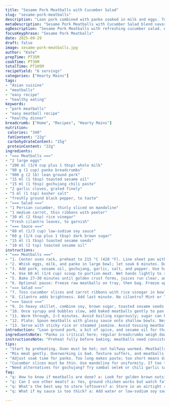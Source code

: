 ```yaml
---
title: "Sesame Pork Meatballs with Cucumber Salad"
slug: "sesame-pork-meatballs"
description: "Lean pork combined with panko soaked in milk and eggs. Toasty sesame oil and chili paste add depth. Quick cucumber and carrot ribbons dressed in rice vinegar balance rich meatballs. Sauce reduced thick, sticky from soy, brown sugar, and sesame seeds. Oven-baked, golden brown crust with soft center. A touch of fresh coriander finishes. Substitutions included for pantry gaps and texture twists. Timing and sensory cues emphasized over clocks. Practical, hands-on approach breaks down every step for reliable results in any kitchen."
metaDescription: "Sesame Pork Meatballs with Cucumber Salad blend savory flavors and textures. Balanced, flavorful meal ideal for a satisfying dinner."
ogDescription: "Sesame Pork Meatballs with refreshing cucumber salad. A twist on classic meatballs, warming and fragrant aromas fill the kitchen."
focusKeyphrase: "Sesame Pork Meatballs"
date: 2025-09-29
draft: false
image: sesame-pork-meatballs.jpg
author: "Kate"
prepTime: PT35M
cookTime: PT30M
totalTime: PT1H5M
recipeYield: "6 servings"
categories: ["Hearty Mains"]
tags:
- "Asian cuisine"
- "meatballs"
- "easy recipe"
- "healthy eating"
keywords:
- "pork meatballs"
- "easy meatball recipe"
- "healthy dinner"
breadcrumb: ["Home", "Recipes", "Hearty Mains"]
nutrition: 
 calories: "340"
 fatContent: "22g"
 carbohydrateContent: "15g"
 proteinContent: "22g"
ingredients:
- "=== Meatballs ==="
- "2 large eggs"
- "200 ml (3/4 cup plus 1 tbsp) whole milk"
- "90 g (1 cup) panko breadcrumbs"
- "900 g (2 lb) lean ground pork"
- "15 ml (1 tbsp) toasted sesame oil"
- "15 ml (1 tbsp) gochujang chili paste"
- "2 garlic cloves, grated finely"
- "5 ml (1 tsp) kosher salt"
- "freshly ground black pepper, to taste"
- "=== Salad ==="
- "1 Persian cucumber, thinly sliced on mandoline"
- "1 medium carrot, thin ribbons with peeler"
- "30 ml (2 tbsp) rice vinegar"
- "Fresh cilantro leaves, to garnish"
- "=== Sauce ==="
- "80 ml (1/3 cup) low-sodium soy sauce"
- "60 g (1/4 cup plus 1 tbsp) dark brown sugar"
- "15 ml (1 tbsp) toasted sesame seeds"
- "10 ml (2 tsp) toasted sesame oil"
instructions:
- "=== Meatballs ==="
- "1. Center oven rack, preheat to 215 °C (420 °F). Line sheet pan with silicone mat or parchment paper."
- "2. Whisk eggs, milk, and panko in large bowl; let soak 6 minutes. Don't skip soak; it holds moisture, keeps meatballs tender."
- "3. Add pork, sesame oil, gochujang, garlic, salt, and pepper. Use hands to mix until just combined. Don't overwork; tough meatballs start here."
- "4. Use 60 ml (1/4 cup) scoop to portion meat. Wet hands lightly to shape into balls without sticking. Place on prepared pan. Yields 20 sizeable meatballs (note reduction). If you want smaller, adjust but watch cooking time."
- "5. Bake 27–30 minutes until golden crust forms, juices run clear, and internal temp hits 70 °C (160 °F). Tap a meatball; firm but springy signals doneness."
- "6. Optional pause: Freeze raw meatballs on tray, then bag. Freeze up to 2 months. Bake straight from frozen; add 10-15 minutes, watch for dryness."
- "=== Salad ==="
- "7. Toss cucumber slices and carrot ribbons with rice vinegar in bowl. Salt lightly and pepper. Let macerate minimum 5 minutes, up to 20. Drain just before serving to avoid sogginess."
- "8. Cilantro adds brightness. Add last minute. No cilantro? Mint or Thai basil can play substitute roles—adjust quantity to avoid overpowering."
- "=== Sauce ==="
- "9. In heavy skillet, combine soy, brown sugar, toasted sesame seeds, sesame oil. Bring to vigorous simmer over medium heat. Stir often; sugar will melt, sauce thickens within 4 minutes."
- "10. Once syrupy and bubbles slow, add baked meatballs gently to pan. Spoon sauce over to glaze thoroughly without breaking meatballs."
- "11. Warm through, 2–3 minutes. Avoid boiling vigorously; sugar can burn and get bitter."
- "12. Plate: Spoon meatballs with glossy sauce onto shallow bowls. Nestle salad alongside—drain so dressing doesn’t dilute sauce. Garnish with fresh cilantro leaves."
- "13. Serve with sticky rice or steamed jasmine. Avoid tossing meatballs in salad; flavors compete and texture suffers."
introduction: "Lean ground pork, a bit of spice, and sesame oil for that roasted depth. Not your usual messy meatball collapse thanks to soaking panko first. Eggs and milk meld crumbs to protein for moist interiors. Oven baking gets that fine crust with less mess than pan-frying, no splatter battles or oil rationing. The crunch of fresh cucumber ribbons tempered with sweet rice vinegar tames rich meatballs. Heat from gochujang sneaks in, balanced by sticky brown sugar soy sauce. Coriander freshness as contrast. Cool, vibrant salad meets warm, umami-laden bites. This is balance. Simple steps, smart tweaks."
ingredientsNote: "Panko is critical here; regular breadcrumbs weigh down. Adjust milk slightly if panko looks dry, but don't oversoak — mushy mix means flat meatballs. Go for lean pork to avoid greasy fallout. Short on gochujang? Sambal oelek or chili garlic paste works, but tweak quantity—less sweet, more burn. Sesame oil toasted and fresh delivers nuttiness — avoid pale sesame oil, it’s flat. Brown sugar sways caramelized sauce; dark is preferred, but light or coconut sugar substitute okay if measured carefully. For cucumbers, Persian or English work best; seedless or small-seeded varies texture. Coriander optional but highly recommended; use herbs fresh. Frozen meatballs hold well; separate on tray before bagging prevents collapsing."
instructionsNote: "Preheat fully before baking; meatballs need consistent heat to form crust quickly, locking juices inside. Shaping with wet hands prevents sticky fingers and maintains meatball integrity—too dry, crumbly; too wet, slippery. Bake on lined sheet for even browning, minimal cleanup. Recognize doneness by golden color, firm bounce, and internal temp (use thermometer if unsure). Sauce reduction demands attention—low and slow prevents burning sugar glaze. Adding meatballs to sauce off heat risks tofu texture; warm pan cooks just enough. Salad: max crispness with quick macerating and draining prevents sogginess next to warm meatballs. Timing steps so meatballs rest briefly after baking allows juices to redistribute, no immediate cutting. Floating coriander leaves last minute for vibrant look and punch. Don't rush any step; the payoff is texture and layered flavors, not a rush job."
tips:
- "Start by preheating. Oven must be hot; not halfway warmed. Meatballs need steady heat. Look for golden crust; it means the juices stay inside. Use a thermometer. It helps catch any undercooked spots."
- "Mix meat gently. Overworking is bad. Texture suffers, and meatballs get tough. Keep hands wet while shaping. It cuts sticking; no mess. Don't ignore the resting time after baking."
- "Adjust soak time for panko. Too long makes paste; too short means dry mix. Watch the balance. If ground pork feels too lean, mix with a touch of beef. Adds fat, flavor."
- "Cucumber slices must be thin. Use mandoline for uniformity. If too thick, crunch is lost; soggy bits can happen. Drain well after soaking in vinegar; soggy salad is no good."
- "Need alternatives for gochujang? Try sambal oelek or chili garlic sauce instead. Adjust the quantity, less heat, more vinegar maybe. Don't scrap the flavor; sauce takes time and attention."
faq:
- "q: How to know if meatballs are done? a: Look for golden brown outside. Firmness counts too. Gently press; it should spring back. Juice running clear is key. Use thermometer for 70 °C."
- "q: Can I use other meats? a: Yes, ground chicken works but watch fat content. If too lean, add soaked panko to keep moisture. Turkey can dry out; adjust cook times."
- "q: What's the best way to store leftovers? a: Store in an airtight container. Refrigerate up to 3 days. Can freeze up to 2 months. Reheat in oven to maintain texture, avoid microwaving."
- "q: What if my sauce is too thick? a: Add water or low-sodium soy sauce to thin out. It should pour, not glop. Whisk in slowly to control the thickness."

---
```

